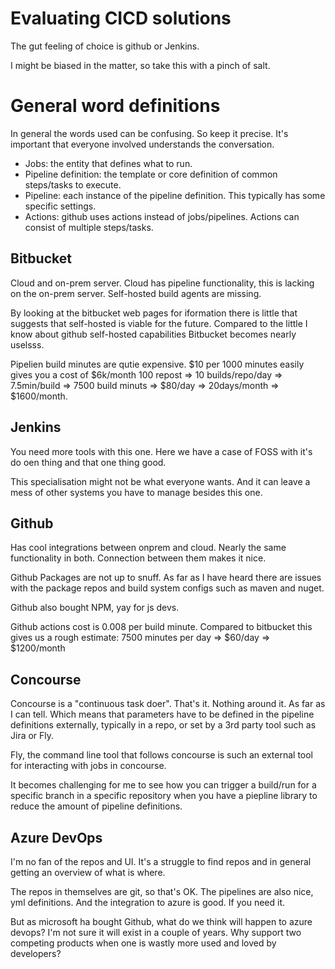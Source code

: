 # Evaluating CICD solutions

The gut feeling of choice is github or Jenkins. 

I might be biased in the matter, so take this with a pinch of salt. 

# General word definitions
In general the words used can be confusing. So keep it precise. It's important
that everyone involved understands the conversation.

* Jobs: the entity that defines what to run.
* Pipeline definition: the template or core definition of common steps/tasks to execute.
* Pipeline: each instance of the pipeline definition. This typically has some
specific settings.
* Actions: github uses actions instead of jobs/pipelines. Actions can consist of
multiple steps/tasks.


## Bitbucket
Cloud and on-prem server. 
Cloud has pipeline functionality, this is lacking on the on-prem server.
Self-hosted build agents are missing.

By looking at the bitbucket web pages for iformation there is little that
suggests that self-hosted is viable for the future. Compared to the little I
know about github self-hosted capabilities Bitbucket becomes nearly uselsss.

Pipelien build minutes are qutie expensive.
$10 per 1000 minutes easily gives you a cost of $6k/month
100 repost => 10 builds/repo/day => 7.5min/build => 7500 build minuts =>
$80/day => 20days/month => $1600/month.

## Jenkins

You need more tools with this one. Here we have a case of FOSS with it's do oen
thing and that one thing good. 

This specialisation might not be what everyone wants. And it can leave a mess
of other systems you have to manage besides this one.

## Github
Has cool integrations between onprem and cloud. Nearly the same functionality
in both. Connection between them makes it nice. 

Github Packages are not up to snuff. As far as I have heard there are issues
with the package repos and build system configs such as maven and nuget. 

Github also bought NPM, yay for js devs.

Github actions cost is 0.008 per build minute. Compared to bitbucket this gives
us a rough estimate: 7500 minutes per day => $60/day => $1200/month

## Concourse
Concourse is a "continuous task doer". That's it. Nothing around it. As far as
I can tell. Which means that parameters have to be defined in the pipeline
definitions externally, typically in a repo, or set by a 3rd party tool such as Jira or Fly. 

Fly, the command line tool that follows concourse is such an external tool for
interacting with jobs in concourse. 

It becomes challenging for me to see how you can trigger a build/run for a
specific branch in a specific repository when you have a piepline library to
reduce the amount of pipeline definitions.

## Azure DevOps
I'm no fan of the repos and UI. It's a struggle to find repos and in general
getting an overview of what is where.

The repos in themselves are git, so that's OK. The pipelines are also nice, yml
definitions. And the integration to azure is good. If you need it.

But as microsoft ha bought Github, what do we think will happen to azure
devops? I'm not sure it will exist in a couple of years. Why support two
competing products when one is wastly more used and loved by developers?
